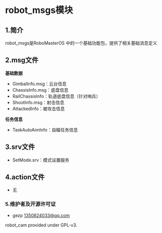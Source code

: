 # robot_msgs模块

## 1.简介

robot_msgs是RoboMasterOS 中的一个基础功能包，提供了相关基础消息定义

## 2.msg文件

__基础数据__

* GimbalInfo.msg：云台信息
* ChassisInfo.msg：底盘信息
* RailChassisInfo：轨道底盘信息（针对哨兵）
* ShootInfo.msg：射击信息
* AttackedInfo：被攻击信息

__任务信息__

* TaskAutoAimInfo：自瞄任务信息

## 3.srv文件

* SetMode.srv：模式设置服务

## 4.action文件

- 无

### 5.维护者及开源许可证

- gezp 1350824033@qq.com

robot_cam provided under GPL-v3.